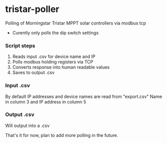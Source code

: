 # tristar-poller
Polling of Morningstar Tristar MPPT solar controllers via modbus tcp

* Curently only polls the dip switch settings

### Script steps
1. Reads input .csv for device name and IP
2. Polls modbus holding registers via TCP
3. Converts response into human readable values
4. Saves to output .csv

### Input .csv

By default IP addresses and device names are read from "export.csv"
Name in column 3 and IP address in column 5

### Output .csv

Will output into a .csv


That's it for now, plan to add more polling in the future.

